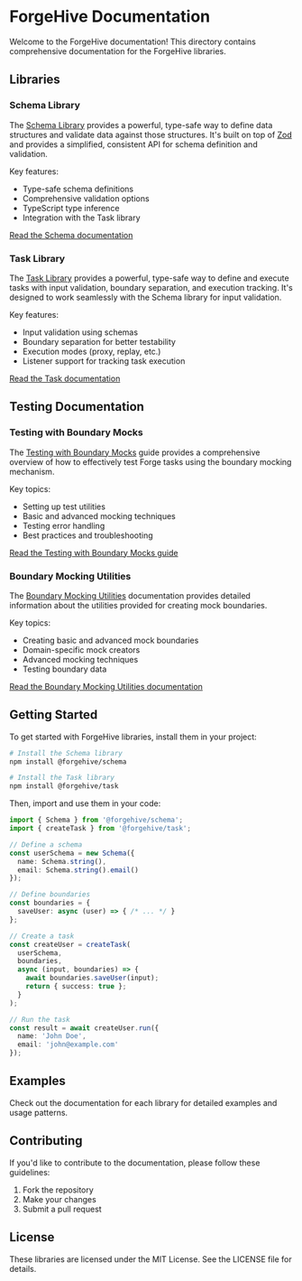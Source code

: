 # ForgeHive Documentation

Welcome to the ForgeHive documentation! This directory contains comprehensive documentation for the ForgeHive libraries.

## Libraries

### Schema Library

The [Schema Library](./schema.md) provides a powerful, type-safe way to define data structures and validate data against those structures. It's built on top of [Zod](https://github.com/colinhacks/zod) and provides a simplified, consistent API for schema definition and validation.

Key features:
- Type-safe schema definitions
- Comprehensive validation options
- TypeScript type inference
- Integration with the Task library

[Read the Schema documentation](./schema.md)

### Task Library

The [Task Library](./task.md) provides a powerful, type-safe way to define and execute tasks with input validation, boundary separation, and execution tracking. It's designed to work seamlessly with the Schema library for input validation.

Key features:
- Input validation using schemas
- Boundary separation for better testability
- Execution modes (proxy, replay, etc.)
- Listener support for tracking task execution

[Read the Task documentation](./task.md)

## Testing Documentation

### Testing with Boundary Mocks

The [Testing with Boundary Mocks](./testing-with-boundary-mocks.md) guide provides a comprehensive overview of how to effectively test Forge tasks using the boundary mocking mechanism.

Key topics:
- Setting up test utilities
- Basic and advanced mocking techniques
- Testing error handling
- Best practices and troubleshooting

[Read the Testing with Boundary Mocks guide](./testing-with-boundary-mocks.md)

### Boundary Mocking Utilities

The [Boundary Mocking Utilities](./boundary-mocking-utils.md) documentation provides detailed information about the utilities provided for creating mock boundaries.

Key topics:
- Creating basic and advanced mock boundaries
- Domain-specific mock creators
- Advanced mocking techniques
- Testing boundary data

[Read the Boundary Mocking Utilities documentation](./boundary-mocking-utils.md)

## Getting Started

To get started with ForgeHive libraries, install them in your project:

```bash
# Install the Schema library
npm install @forgehive/schema

# Install the Task library
npm install @forgehive/task
```

Then, import and use them in your code:

```typescript
import { Schema } from '@forgehive/schema';
import { createTask } from '@forgehive/task';

// Define a schema
const userSchema = new Schema({
  name: Schema.string(),
  email: Schema.string().email()
});

// Define boundaries
const boundaries = {
  saveUser: async (user) => { /* ... */ }
};

// Create a task
const createUser = createTask(
  userSchema,
  boundaries,
  async (input, boundaries) => {
    await boundaries.saveUser(input);
    return { success: true };
  }
);

// Run the task
const result = await createUser.run({
  name: 'John Doe',
  email: 'john@example.com'
});
```

## Examples

Check out the documentation for each library for detailed examples and usage patterns.

## Contributing

If you'd like to contribute to the documentation, please follow these guidelines:

1. Fork the repository
2. Make your changes
3. Submit a pull request

## License

These libraries are licensed under the MIT License. See the LICENSE file for details.